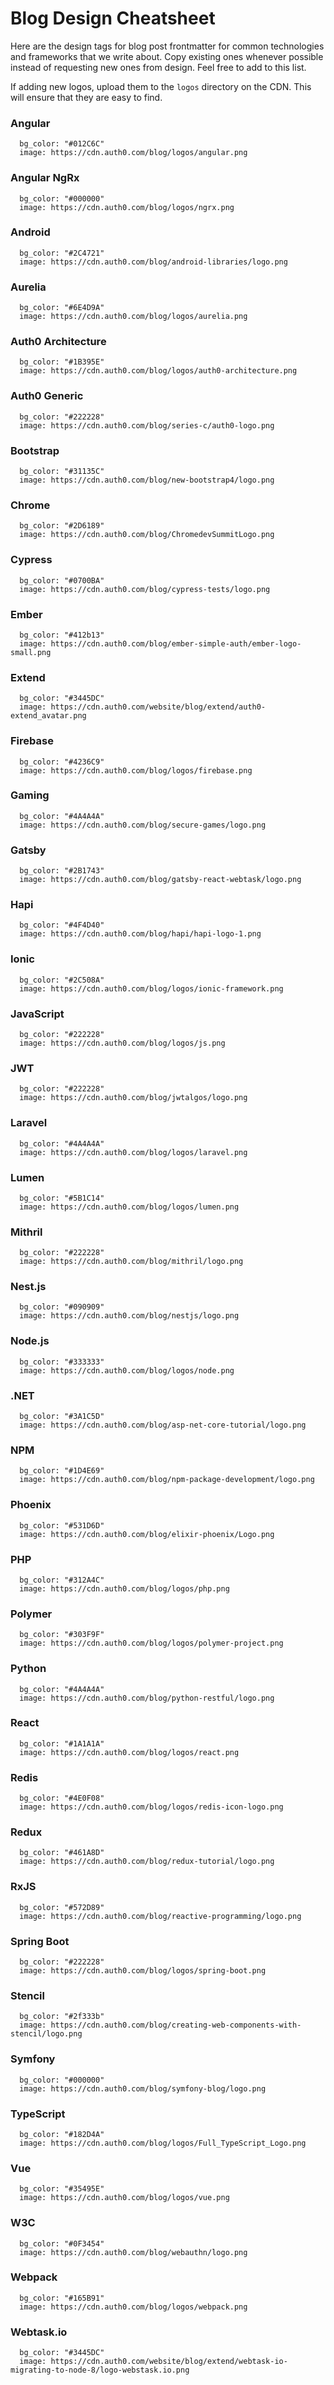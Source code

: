 # Blog Design Cheatsheet

Here are the design tags for blog post frontmatter for common technologies and frameworks that we write about. Copy existing ones whenever possible instead of requesting new ones from design. Feel free to add to this list.

If adding new logos, upload them to the `logos` directory on the CDN. This will ensure that they are easy to find.

### Angular

```
  bg_color: "#012C6C"
  image: https://cdn.auth0.com/blog/logos/angular.png
```

### Angular NgRx

```
  bg_color: "#000000"
  image: https://cdn.auth0.com/blog/logos/ngrx.png
```

### Android

```
  bg_color: "#2C4721"
  image: https://cdn.auth0.com/blog/android-libraries/logo.png
```

### Aurelia

```
  bg_color: "#6E4D9A"
  image: https://cdn.auth0.com/blog/logos/aurelia.png
```

### Auth0 Architecture

```
  bg_color: "#1B395E"
  image: https://cdn.auth0.com/blog/logos/auth0-architecture.png
```

### Auth0 Generic

```
  bg_color: "#222228"
  image: https://cdn.auth0.com/blog/series-c/auth0-logo.png
```

### Bootstrap

```
  bg_color: "#31135C"
  image: https://cdn.auth0.com/blog/new-bootstrap4/logo.png
```

### Chrome

```
  bg_color: "#2D6189"
  image: https://cdn.auth0.com/blog/ChromedevSummitLogo.png
```

### Cypress

```
  bg_color: "#0700BA"
  image: https://cdn.auth0.com/blog/cypress-tests/logo.png
```

### Ember

```
  bg_color: "#412b13"
  image: https://cdn.auth0.com/blog/ember-simple-auth/ember-logo-small.png
```

### Extend

```
  bg_color: "#3445DC"
  image: https://cdn.auth0.com/website/blog/extend/auth0-extend_avatar.png
```

### Firebase

```
  bg_color: "#4236C9"
  image: https://cdn.auth0.com/blog/logos/firebase.png
```

### Gaming

```
  bg_color: "#4A4A4A"
  image: https://cdn.auth0.com/blog/secure-games/logo.png
```

### Gatsby

```
  bg_color: "#2B1743"
  image: https://cdn.auth0.com/blog/gatsby-react-webtask/logo.png
```

### Hapi

```
  bg_color: "#4F4D40"
  image: https://cdn.auth0.com/blog/hapi/hapi-logo-1.png
```

### Ionic

```
  bg_color: "#2C508A"
  image: https://cdn.auth0.com/blog/logos/ionic-framework.png
```

### JavaScript

```
  bg_color: "#222228"
  image: https://cdn.auth0.com/blog/logos/js.png
```

### JWT

```
  bg_color: "#222228"
  image: https://cdn.auth0.com/blog/jwtalgos/logo.png
```

### Laravel

```
  bg_color: "#4A4A4A"
  image: https://cdn.auth0.com/blog/logos/laravel.png
```

### Lumen

```
  bg_color: "#5B1C14"
  image: https://cdn.auth0.com/blog/logos/lumen.png
```

### Mithril

```
  bg_color: "#222228"
  image: https://cdn.auth0.com/blog/mithril/logo.png
```

### Nest.js

```
  bg_color: "#090909"
  image: https://cdn.auth0.com/blog/nestjs/logo.png
```

### Node.js

```
  bg_color: "#333333"
  image: https://cdn.auth0.com/blog/logos/node.png
```

### .NET

```
  bg_color: "#3A1C5D"
  image: https://cdn.auth0.com/blog/asp-net-core-tutorial/logo.png
```

### NPM

```
  bg_color: "#1D4E69"
  image: https://cdn.auth0.com/blog/npm-package-development/logo.png
```

### Phoenix

```
  bg_color: "#531D6D"
  image: https://cdn.auth0.com/blog/elixir-phoenix/Logo.png
```

### PHP

```
  bg_color: "#312A4C"
  image: https://cdn.auth0.com/blog/logos/php.png
```

### Polymer

```
  bg_color: "#303F9F"
  image: https://cdn.auth0.com/blog/logos/polymer-project.png
```

### Python

```
  bg_color: "#4A4A4A"
  image: https://cdn.auth0.com/blog/python-restful/logo.png
```

### React

```
  bg_color: "#1A1A1A"
  image: https://cdn.auth0.com/blog/logos/react.png
```

### Redis

```
  bg_color: "#4E0F08"
  image: https://cdn.auth0.com/blog/logos/redis-icon-logo.png
```

### Redux

```
  bg_color: "#461A8D"
  image: https://cdn.auth0.com/blog/redux-tutorial/logo.png
```

### RxJS

```
  bg_color: "#572D89"
  image: https://cdn.auth0.com/blog/reactive-programming/logo.png
```

### Spring Boot

```
  bg_color: "#222228"
  image: https://cdn.auth0.com/blog/logos/spring-boot.png
```

### Stencil

```
  bg_color: "#2f333b"
  image: https://cdn.auth0.com/blog/creating-web-components-with-stencil/logo.png
```

### Symfony

```
  bg_color: "#000000"
  image: https://cdn.auth0.com/blog/symfony-blog/logo.png
```

### TypeScript

```
  bg_color: "#182D4A"
  image: https://cdn.auth0.com/blog/logos/Full_TypeScript_Logo.png
```

### Vue

```
  bg_color: "#35495E"
  image: https://cdn.auth0.com/blog/logos/vue.png
```

### W3C

```
  bg_color: "#0F3454"
  image: https://cdn.auth0.com/blog/webauthn/logo.png
```

### Webpack

```
  bg_color: "#165B91"
  image: https://cdn.auth0.com/blog/logos/webpack.png
```

### Webtask.io

```
  bg_color: "#3445DC"
  image: https://cdn.auth0.com/website/blog/extend/webtask-io-migrating-to-node-8/logo-webstask.io.png
```

